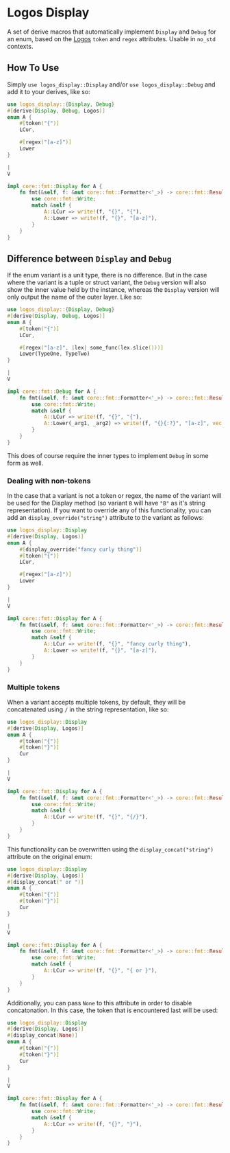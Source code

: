 # Logos Display
A set of derive macros that automatically implement `Display` and `Debug` for an enum, based on the [Logos](https://github.com/maciejhirsz/logos) `token` and `regex` attributes. Usable in `no_std` contexts.

## How To Use
Simply `use logos_display::Display` and/or `use logos_display::Debug` and add it to your derives, like so:

```rust
use logos_display::{Display, Debug}
#[derive(Display, Debug, Logos)]
enum A {
	#[token("{")]
	LCur,

	#[regex("[a-z]")]
	Lower
}

|
V

impl core::fmt::Display for A {
	fn fmt(&self, f: &mut core::fmt::Formatter<'_>) -> core::fmt::Result {
        use core::fmt::Write;
        match &self {
            A::LCur => write!(f, "{}", "{"),
            A::Lower => write!(f, "{}", "[a-z]"),
        }
    }
}
```

## Difference between `Display` and `Debug`
If the enum variant is a unit type, there is no difference. But in the case where the variant is a tuple or struct variant, the `Debug` version will also show the inner value held by the instance, whereas the `Display` version will only output the name of the outer layer. Like so:

```rust
use logos_display::{Display, Debug}
#[derive(Display, Debug, Logos)]
enum A {
	#[token("{")]
	LCur,

	#[regex("[a-z]", |lex| some_func(lex.slice()))]
	Lower(TypeOne, TypeTwo)
}

|
V

impl core::fmt::Debug for A {
	fn fmt(&self, f: &mut core::fmt::Formatter<'_>) -> core::fmt::Result {
		use core::fmt::Write;
        match &self {
            A::LCur => write!(f, "{}", "{"),
            A::Lower(_arg1, _arg2) => write!(f, "{}{:?}", "[a-z]", vec![_arg1, _arg2]),
        }
    }
}
```

This does of course require the inner types to implement `Debug` in some form as well.

### Dealing with non-tokens
In the case that a variant is not a token or regex, the name of the variant will be used for the Display method (so variant `B` will have `"B"` as it's string representation). If you want to override any of this functionality, you can add an `display_override("string")` attribute to the variant as follows:

```rust
use logos_display::Display
#[derive(Display, Logos)]
enum A {
	#[display_override("fancy curly thing")]
	#[token("{")]
	LCur,

	#[regex("[a-z]")]
	Lower
}

|
V

impl core::fmt::Display for A {
	fn fmt(&self, f: &mut core::fmt::Formatter<'_>) -> core::fmt::Result {
		use core::fmt::Write;
        match &self {
            A::LCur => write!(f, "{}", "fancy curly thing"),
            A::Lower => write!(f, "{}", "[a-z]"),
        }
    }
}
```

### Multiple tokens
When a variant accepts multiple tokens, by default, they will be concatenated using `/` in the string representation, like so:

```rust
use logos_display::Display
#[derive(Display, Logos)]
enum A {
	#[token("{")]
	#[token("}")]
	Cur
}

|
V

impl core::fmt::Display for A {
	fn fmt(&self, f: &mut core::fmt::Formatter<'_>) -> core::fmt::Result {
		use core::fmt::Write;
        match &self {
            A::LCur => write!(f, "{}", "{/}"),
        }
    }
}
```

This functionality can be overwritten using the `display_concat("string")` attribute on the original enum:
```rust
use logos_display::Display
#[derive(Display, Logos)]
#[display_concat(" or ")]
enum A {
	#[token("{")]
	#[token("}")]
	Cur
}

|
V

impl core::fmt::Display for A {
	fn fmt(&self, f: &mut core::fmt::Formatter<'_>) -> core::fmt::Result {
		use core::fmt::Write;
        match &self {
            A::LCur => write!(f, "{}", "{ or }"),
        }
    }
}
```

Additionally, you can pass `None` to this attribute in order to disable concatonation. In this case, the token that is encountered last will be used:
```rust
use logos_display::Display
#[derive(Display, Logos)]
#[display_concat(None)]
enum A {
	#[token("{")]
	#[token("}")]
	Cur
}

|
V

impl core::fmt::Display for A {
	fn fmt(&self, f: &mut core::fmt::Formatter<'_>) -> core::fmt::Result {
		use core::fmt::Write;
        match &self {
            A::LCur => write!(f, "{}", "}"),
        }
    }
}
```
